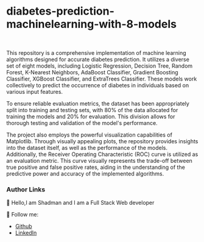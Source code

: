 # diabetes-prediction-machinelearning-with-8-models


<br/>

This repository is a comprehensive implementation of machine learning algorithms designed for accurate diabetes prediction. It utilizes a diverse set of eight models, including Logistic Regression, Decision Tree, Random Forest, K-Nearest Neighbors, AdaBoost Classifier, Gradient Boosting Classifier, XGBoost Classifier, and ExtraTrees Classifier. These models work collectively to predict the occurrence of diabetes in individuals based on various input features.

To ensure reliable evaluation metrics, the dataset has been appropriately split into training and testing sets, with 80% of the data allocated for training the models and 20% for evaluation. This division allows for thorough testing and validation of the model's performance.

The project also employs the powerful visualization capabilities of Matplotlib. Through visually appealing plots, the repository provides insights into the dataset itself, as well as the performance of the models. Additionally, the Receiver Operating Characteristic (ROC) curve is utilized as an evaluation metric. This curve visually represents the trade-off between true positive and false positive rates, aiding in the understanding of the predictive power and accuracy of the implemented algorithms.
<br/>


### Author Links  

👋 Hello,I am Shadman and I am a Full Stack Web developer  

🚀 Follow me:  


  - [Github](https://github.com/sakibshadman19)
  - [LinkedIn](https://www.linkedin.com/in/shadmansakib1/)

  


<!-- all link is here -->


